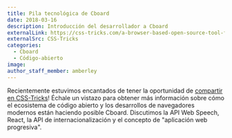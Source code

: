 ```yaml
---
title: Pila tecnológica de Cboard
date: 2018-03-16
description: Introducción del desarrollador a Cboard
externalLink: https://css-tricks.com/a-browser-based-open-source-tool-for-alternative-communication/
externalSrc: CSS-Tricks
categories:
  - Cboard
  - Código-abierto
image:
author_staff_member: amberley
---
```


Recientemente estuvimos encantados de tener la oportunidad de [compartir en CSS-Tricks](https://css-tricks.com/a-browser-based-open-source-tool-for-alternative-communication/)! Échale un vistazo para obtener más información sobre cómo el ecosistema de código abierto y los desarrollos de navegadores modernos están haciendo posible Cboard. Discutimos la API Web Speech, React, la API de internacionalización y el concepto de "aplicación web progresiva".